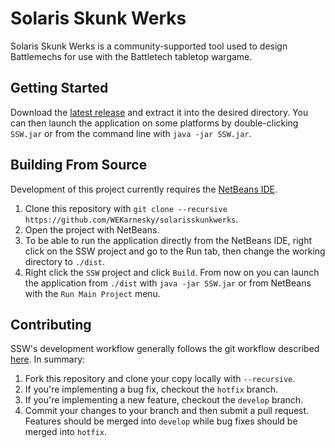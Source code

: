 # Solaris Skunk Werks
Solaris Skunk Werks is a community-supported tool used to design Battlemechs for use with the Battletech tabletop wargame.

## Getting Started
Download the [latest release](https://github.com/WEKarnesky/solarisskunkwerks/releases) and extract it into the desired directory. You can then launch the application on some platforms by double-clicking `SSW.jar` or from the command line with `java -jar SSW.jar`.

## Building From Source
Development of this project currently requires the [NetBeans IDE](https://netbeans.apache.org/download/index.html).

1. Clone this repository with `git clone --recursive https://github.com/WEKarnesky/solarisskunkwerks`.
2. Open the project with NetBeans.
3. To be able to run the application directly from the NetBeans IDE, right click on the SSW project and go to the Run tab, then change the working directory to `./dist`.
4. Right click the `SSW` project and click `Build`. From now on you can launch the application from `./dist` with `java -jar SSW.jar` or from NetBeans with the `Run Main Project` menu.

## Contributing
SSW's development workflow generally follows the git workflow described [here](https://www.atlassian.com/git/tutorials/comparing-workflows/gitflow-workflow). In summary:

1. Fork this repository and clone your copy locally with `--recursive`.
2. If you're implementing a bug fix, checkout the `hotfix` branch.
3. If you're implementing a new feature, checkout the `develop` branch.
4. Commit your changes to your branch and then submit a pull request. Features should be merged into `develop` while bug fixes should be merged into `hotfix`.